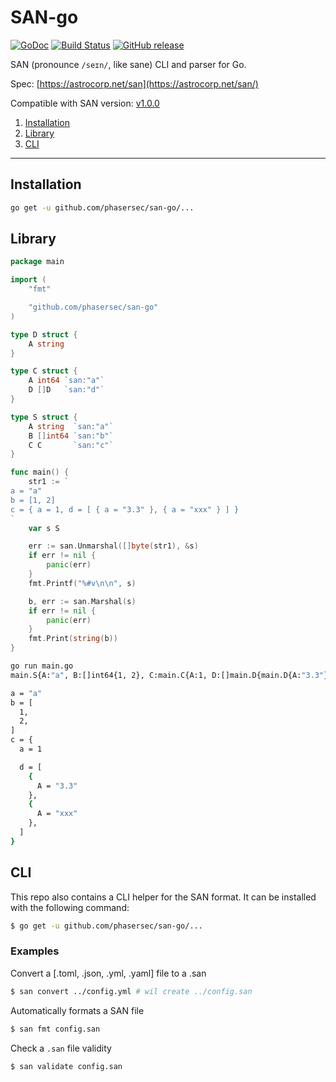 # SAN-go

[![GoDoc](https://godoc.org/github.com/phasersec/san-go?status.svg)](https://godoc.org/github.com/phasersec/san-go)
[![Build Status](https://travis-ci.org/phasersec/san-go.svg?branch=master)](https://travis-ci.org/phasersec/san-go)
[![GitHub release](https://img.shields.io/github/release/phasersec/san-go.svg)](https://github.com/phasersec/san-go/releases/latest)

SAN (pronounce `/seɪn/`, like sane) CLI and parser for Go.

Spec: [https://astrocorp.net/san](https://astrocorp.net/san/)

Compatible with SAN version: [v1.0.0](https://astrocorp.net/san/versions/v1.0.0/)

1. [Installation](#installation)
2. [Library](#library)
3. [CLI](#cli)

-------------------


## Installation

```bash
go get -u github.com/phasersec/san-go/...
```



## Library

```go
package main

import (
	"fmt"

	"github.com/phasersec/san-go"
)

type D struct {
	A string
}

type C struct {
	A int64 `san:"a"`
	D []D   `san:"d"`
}

type S struct {
	A string  `san:"a"`
	B []int64 `san:"b"`
	C C       `san:"c"`
}

func main() {
	str1 := `
a = "a"
b = [1, 2]
c = { a = 1, d = [ { a = "3.3" }, { a = "xxx" } ] }
`
	var s S

	err := san.Unmarshal([]byte(str1), &s)
	if err != nil {
		panic(err)
	}
	fmt.Printf("%#v\n\n", s)

	b, err := san.Marshal(s)
	if err != nil {
		panic(err)
	}
	fmt.Print(string(b))
}
```

```bash
go run main.go
main.S{A:"a", B:[]int64{1, 2}, C:main.C{A:1, D:[]main.D{main.D{A:"3.3"}, main.D{A:"xxx"}}}}

a = "a"
b = [
  1,
  2,
]
c = {
  a = 1

  d = [
    {
      A = "3.3"
    },
    {
      A = "xxx"
    },
  ]
}
```



## CLI


This repo also contains a CLI helper for the SAN format. It can be installed with the following command:
```bash
$ go get -u github.com/phasersec/san-go/...
```

### Examples

Convert a [.toml, .json, .yml, .yaml] file to a .san
```bash
$ san convert ../config.yml # wil create ../config.san
```

Automatically formats a SAN file
```bash
$ san fmt config.san
```

Check a `.san` file validity
```bash
$ san validate config.san
```
